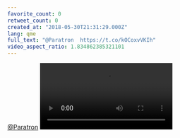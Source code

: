 ```yaml
---
favorite_count: 0
retweet_count: 0
created_at: "2018-05-30T21:31:29.000Z"
lang: qme
full_text: "@Paratron  https://t.co/kOCoxvVKIh"
video_aspect_ratio: 1.834862385321101
---
```


[@Paratron](https://twitter.com/Paratron)
![Embedded Video](https://twitter-media-coderbyheart.s3.eu-north-1.amazonaws.com/1001939174629441536-DeeaXPYW0AAbYiD.mp4)
